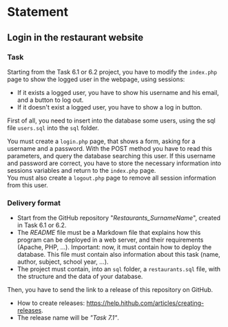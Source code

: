# Statement

## Login in the restaurant website

### Task

Starting from the Task 6.1 or 6.2 project, you have to modify the `index.php` page to show the logged user in the webpage, using sessions:
+ If it exists a logged user, you have to show his username and his email, and a button to log out.
+ If it doesn't exist a logged user, you have to show a log in button.

First of all, you need to insert into the database some users, using the sql file `users.sql` into the `sql` folder.  

You must create a `login.php` page, that shows a form, asking for a username and a password. With the POST method you have to read this parameters, and query the database searching this user. If this username and password are correct, you have to store the necessary information into sessions variables and return to the `index.php` page.  
You must also create a `logout.php` page to remove all session information from this user.

### Delivery format
+ Start from the GitHub repository "*Restaurants_SurnameName*", created in Task 6.1 or 6.2.
+ The *README* file must be a Markdown file that explains how this program can be deployed in a web server, and their requirements (Apache, PHP, ...). Important: now, it must contain how to deploy the database. This file must contain also information about this task (name, author, subject, school year, ...).
+ The project must contain, into an `sql` folder, a `restaurants.sql` file, with the structure and the data of your database.

Then, you have to send the link to a release of this repository on GitHub.
+ How to create releases: https://help.hithub.com/articles/creating-releases.
+ The release name will be *"Task 7.1"*.